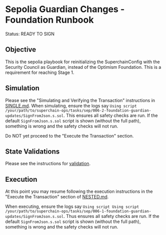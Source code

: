 # Sepolia Guardian Changes - Foundation Runbook

Status: READY TO SIGN

## Objective

This is the sepolia playbook for reinitializing the SuperchainConfig with the Security Council as Guardian, instead of the Optimism Foundation.
This is a requirement for reaching Stage 1.

## Simulation

Please see the "Simulating and Verifying the Transaction" instructions in [SINGLE.md](../../../SINGLE.md).
When simulating, ensure the logs say `Using script /your/path/to/superchain-ops/tasks/sep/006-2-foundation-guardian-updates/SignFromJson.s.sol`.
This ensures all safety checks are run. If the default `SignFromJson.s.sol` script is shown
(without the full path), something is wrong and the safety checks will not run.

Do NOT yet proceed to the "Execute the Transaction" section.

## State Validations

Please see the instructions for [validation](./VALIDATION.md).

## Execution

At this point you may resume following the execution instructions in the "Execute the Transaction" section of [NESTED.md](../../../NESTED.md).

When executing, ensure the logs say `Using script Using script /your/path/to/superchain-ops/tasks/sep/006-1-foundation-guardian-updates/SignFromJson.s.sol`. Thus ensures all safety checks are run. If the default `SignFromJson.s.sol` script is shown (without the full path), something is wrong and the safety checks will not run.
